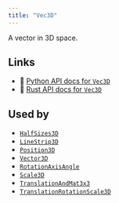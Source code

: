 ```yaml
---
title: "Vec3D"
---
```


A vector in 3D space.


## Links
 * 🐍 [Python API docs for `Vec3D`](https://ref.rerun.io/docs/python/HEAD/package/rerun/datatypes/vec3d/)
 * 🦀 [Rust API docs for `Vec3D`](https://docs.rs/rerun/0.9.0-alpha.6/rerun/datatypes/struct.Vec3D.html)


## Used by

* [`HalfSizes3D`](../components/half_sizes3d.md)
* [`LineStrip3D`](../components/line_strip3d.md)
* [`Position3D`](../components/position3d.md)
* [`Vector3D`](../components/vector3d.md)
* [`RotationAxisAngle`](../datatypes/rotation_axis_angle.md)
* [`Scale3D`](../datatypes/scale3d.md)
* [`TranslationAndMat3x3`](../datatypes/translation_and_mat3x3.md)
* [`TranslationRotationScale3D`](../datatypes/translation_rotation_scale3d.md)
